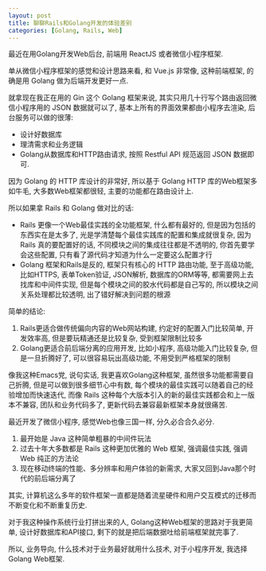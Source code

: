 ```yaml
---
layout: post
title: 聊聊Rails和Golang开发的体验差别
categories: [Golang, Rails, Web]
---
```


最近在用Golang开发Web后台, 前端用 ReactJS 或者微信小程序框架.

单从微信小程序框架的感觉和设计思路来看, 和 Vue.js 非常像, 这种前端框架, 的确是用 Golang 做为后端开发更好一点.

就拿现在我正在用的 Gin 这个 Golang 框架来说, 其实只用几十行写个路由返回微信小程序用的 JSON 数据就可以了, 基本上所有的界面效果都由小程序去渲染, 后台服务可以做的很薄:
* 设计好数据库
* 理清需求和业务逻辑
* Golang从数据库和HTTP路由请求, 按照 Restful API 规范返回 JSON 数据即可.

因为 Golang 的 HTTP 库设计的非常好, 所以基于 Golang HTTP 库的Web框架多如牛毛, 大多数Web框架都很轻, 主要的功能都在路由设计上.

所以如果拿 Rails 和 Golang 做对比的话:
* Rails 更像一个Web最佳实践的全功能框架, 什么都有最好的, 但是因为包括的东西实在是太多了, 光是学清楚每个最佳实践库的配置和集成就很复杂, 因为 Rails 真的要配置好的话, 不同模块之间的集成往往都是不透明的, 你首先要学会这些配置, 只有看了源代码才知道为什么一定要这么配置才行
* Golang 框架和Rails是反的, 框架只有核心的 HTTP 路由功能, 至于高级功能, 比如HTTPS, 表单Token验证, JSON解析, 数据库的ORM等等, 都需要网上去找库和中间件实现, 但是每个模块之间的胶水代码都是自己写的, 所以模块之间关系处理都比较透明, 出了错好解决到问题的根源

简单的结论:
1. Rails更适合做传统偏向内容的Web网站构建, 约定好的配置入门比较简单, 开发效率高, 但是要玩精通还是比较复杂, 受到框架限制比较多
2. Golang更适合前后端分离的应用开发, 比如小程序, 高级功能入门比较复杂, 但是一旦折腾好了, 可以很容易玩出高级功能, 不用受到严格框架的限制

像我这种Emacs党, 说句实话, 我更喜欢Golang这种框架, 虽然很多功能都需要自己折腾, 但是可以做到很多细节心中有数, 每个模块的最佳实践可以随着自己的经验增加而快速迭代, 而像 Rails 这种每个大版本引入的新的最佳实践都会和上一版本不兼容, 团队和业务代码多了, 更新代码去兼容最新框架本身就很痛苦.

最近开发了微信小程序, 感觉Web也像三国一样, 分久必合合久必分.
1. 最开始是 Java 这种简单粗暴的中间件玩法
2. 过去十年大多数都是 Rails 这种更加优雅的 Web 框架, 强调最佳实践, 强调 Web 纯正的方法论
3. 现在移动终端的性能、多分辨率和用户体验的新需求, 大家又回到Java那个时代的前后端分离了

其实, 计算机这么多年的软件框架一直都是随着流星硬件和用户交互模式的迁移而不断变化和不断重复历史.

对于我这种操作系统行业打拼出来的人, Golang这种Web框架的思路对于我更简单, 设计好数据库和API接口, 剩下的就是把后端数据吐给前端框架就完事了.

所以, 业务导向, 什么技术对于业务最好就用什么技术, 对于小程序开发, 我选择 Golang Web框架.

